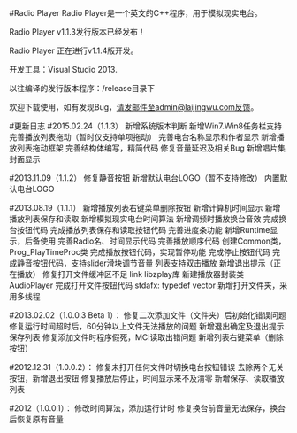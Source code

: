 #Radio Player
Radio Player是一个英文的C++程序，用于模拟现实电台。

Radio Player v1.1.3发行版本已经发布！

Radio Player 正在进行v1.1.4版开发。

开发工具：Visual Studio 2013.

以往编译的发行版本程序：/release目录下

欢迎下载使用，如有发现Bug，请发邮件至admin@laijingwu.com反馈。

#更新日志
#2015.02.24（1.1.3）
新增系统版本判断
新增Win7.Win8任务栏支持
完善播放列表拖动（暂时仅支持单项拖动）
完善电台名称显示和作者显示
新增播放列表拖动框架
完善结构体编写，精简代码
修复音量延迟及相关Bug
新增唱片集封面显示

#2013.11.09（1.1.2）
修复静音按钮
新增默认电台LOGO（暂不支持修改）
内置默认电台LOGO

#2013.08.19（1.1.1）
新增播放列表右键菜单删除按钮
新增计算机时间显示
新增播放列表保存和读取
新增模拟现实电台时间算法
新增调频时播放换台音效
完成换台按钮代码
完成播放列表保存和读取按钮代码
完善进度条功能
新增Runtime显示，后备使用
完善Radio名、时间显示代码
完善播放顺序代码
创建Common类，Prog_PlayTimeProc类
完成播放按钮代码，实现暂停功能
完成停止按钮代码
完成静音按钮代码，支持slider滑块调节音量
列表支持双击播放
新增退出提示（正在播放）
修复打开文件缓冲区不足
link libzplay库
新建播放器封装类AudioPlayer
完成打开文件按钮代码
stdafx: typedef vector
新增打开文件夹，采用多线程

#2013.02.02（1.0.0.3 Beta 1）：
修复二次添加文件（文件夹）后初始化错误问题
修复运行时间超时后，60分钟以上文件无法播放的问题
新增退出确定及退出提示保存列表
修复添加文件时程序假死，MCI读取出错问题
新增列表右键菜单（删除按钮）

#2012.12.31（1.0.0.2）：
修复未打开任何文件时切换电台按钮错误
去除两个无关按钮，新增退出按钮
修复播放后停止，时间显示来不及清零
新增保存、读取播放列表

#2012（1.0.0.1）：
修改时间算法，添加运行计时
修复换台前音量无法保存，换台后恢复原有音量